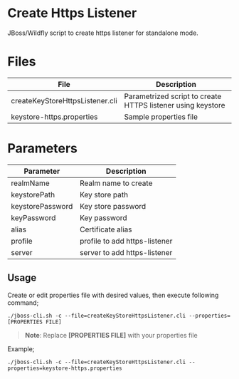 # Create Https Listener

JBoss/Wildfly script to create https listener for standalone mode.


# Files

|                File              |                       Description                           |
|----------------------------------|-------------------------------------------------------------|
| createKeyStoreHttpsListener.cli  | Parametrized script to create HTTPS listener using keystore |
| keystore-https.properties        | Sample properties file                                      |

# Parameters

|     Parameter    |          Description          |
|------------------|-------------------------------|
| realmName        | Realm name to create          |
| keystorePath     | Key store path                |
| keystorePassword | Key store password            |
| keyPassword      | Key password                  |
| alias            | Certificate alias             |
| profile          | profile to add https-listener |
| server           | server to add https-listener  |

## Usage

Create or edit properties file with desired values, then execute following command;

    ./jboss-cli.sh -c --file=createKeyStoreHttpsListener.cli --properties=[PROPERTIES FILE] 

> **Note**: Replace **[PROPERTIES FILE]** with your properties file

Example;

    ./jboss-cli.sh -c --file=createKeyStoreHttpsListener.cli --properties=keystore-https.properties